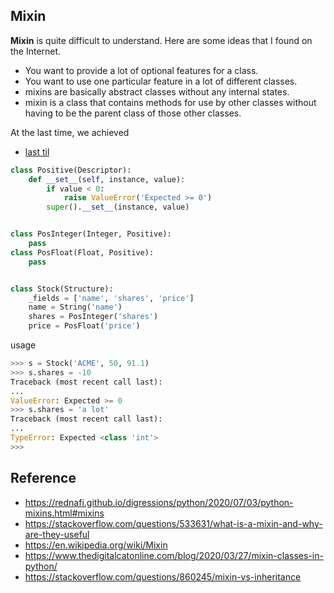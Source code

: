 
## Mixin

**Mixin** is quite difficult to understand. Here are some ideas that I found on the Internet.

- You want to provide a lot of optional features for a class.
- You want to use one particular feature in a lot of different classes.
- mixins are basically abstract classes without any internal states.
- mixin is a class that contains methods for use by other classes without having to be the parent class of those other classes.


At the last time,  we achieved

- [last til](https://github.com/kiwamizamurai/til/blob/main/python/descriptor-type.md)


```python
class Positive(Descriptor):
    def __set__(self, instance, value):
        if value < 0:
            raise ValueError('Expected >= 0')
        super().__set__(instance, value)


class PosInteger(Integer, Positive):
    pass
class PosFloat(Float, Positive):
    pass


class Stock(Structure):
    _fields = ['name', 'shares', 'price']
    name = String('name')
    shares = PosInteger('shares')
    price = PosFloat('price')
```


usage

```python
>>> s = Stock('ACME', 50, 91.1)
>>> s.shares = -10
Traceback (most recent call last):
...
ValueError: Expected >= 0
>>> s.shares = 'a lot'
Traceback (most recent call last):
...
TypeError: Expected <class 'int'>
>>>
```




## Reference

- https://rednafi.github.io/digressions/python/2020/07/03/python-mixins.html#mixins
- https://stackoverflow.com/questions/533631/what-is-a-mixin-and-why-are-they-useful
- https://en.wikipedia.org/wiki/Mixin
- https://www.thedigitalcatonline.com/blog/2020/03/27/mixin-classes-in-python/
- https://stackoverflow.com/questions/860245/mixin-vs-inheritance